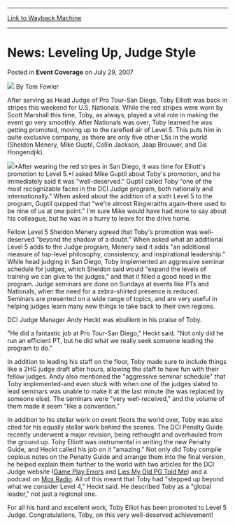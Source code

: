 
---
[Link to Wayback Machine](https://web.archive.org/web/20171029033210/https://magic.wizards.com/en/articles/archive/event-coverage/news-leveling-judge-style-2007-07-29)

[_metadata_:author]:- "Tom Fowler"
[_metadata_:description]:- "After serving as Head Judge of Pro Tour-San Diego, Toby Elliott was back in stripes this weekend for U.S. Nationals. While the red stripes were worn by Scott Marshall this time, Toby, as always, played a vital role in making the event go very smoothly. After Nationals was over, Toby learned he was getting promoted, moving up to the rarefied air of Level 5. This puts him in quite exclusive company, as there are only five other L5s in the world (Sheldon Menery, Mike Guptil, Collin Jackson, Jaap Brouwer, and Gis Hoogendjik)."
[_metadata_:generator]:- "Drupal 7 (http://drupal.org)"
[_metadata_:node]:- "586621"
[_metadata_:publish_date]:- "2007-07-29"
[_metadata_:source]:- "div-main-content"
[_metadata_:title]:- "News: Leveling Up, Judge Style"
[_metadata_:wayback_capture_timestamp]:- "2017-10-29 03:32:10"
[_metadata_:wayback_raw_url]:- "https://web.archive.org/web/20171029033210id_/https://magic.wizards.com/en/articles/archive/event-coverage/news-leveling-judge-style-2007-07-29"
[_metadata_:wayback_url]:- "https://magic.wizards.com/en/articles/archive/event-coverage/news-leveling-judge-style-2007-07-29"
---


News: Leveling Up, Judge Style
==============================



 Posted in **Event Coverage**
 on July 29, 2007 






![](https://media.magic.wizards.com/styles/auth_small/public/generic-avatar-150_205.png)
By Tom Fowler











After serving as Head Judge of Pro Tour-San Diego, Toby Elliott was back in stripes this weekend for U.S. Nationals. While the red stripes were worn by Scott Marshall this time, Toby, as always, played a vital role in making the event go very smoothly. After Nationals was over, Toby learned he was getting promoted, moving up to the rarefied air of Level 5. This puts him in quite exclusive company, as there are only five other L5s in the world (Sheldon Menery, Mike Guptil, Collin Jackson, Jaap Brouwer, and Gis Hoogendjik). 

![](https://media.magic.wizards.com/image_legacy_migration/sideboard/images/usnat07/judge_elliott.jpg)*After wearing the red stripes in San Diego, it was time for Elliott's promotion to Level 5.*I asked Mike Guptil about Toby's promotion, and he immediately said it was "well-deserved." Guptil called Toby "one of the most recognizable faces in the DCI Judge program, both nationally and internationally." When asked about the addition of a sixth Level 5 to the program, Guptil quipped that "we're almost Ringwraiths again-there used to be nine of us at one point." I'm sure Mike would have had more to say about his colleague, but he was in a hurry to leave for the drive home.

Fellow Level 5 Sheldon Menery agreed that Toby's promotion was well-deserved "beyond the shadow of a doubt." When asked what an additional Level 5 adds to the Judge program, Menery said it adds "an additional measure of top-level philosophy, consistency, and inspirational leadership." While head judging in San Diego, Toby implemented an aggressive seminar schedule for judges, which Sheldon said would "expand the levels of training we can give to the judges," and that it filled a good need in the program. Judge seminars are done on Sundays at events like PTs and Nationals, when the need for a zebra-shirted presence is reduced. Seminars are presented on a wide range of topics, and are very useful in helping judges learn many new things to take back to their own regions.

DCI Judge Manager Andy Heckt was ebullient in his praise of Toby. 

"He did a fantastic job at Pro Tour-San Diego," Heckt said. "Not only did he run an efficient PT, but he did what we really seek someone leading the program to do." 

In addition to leading his staff on the floor, Toby made sure to include things like a 2HG judge draft after hours, allowing the staff to have fun with their fellow judges. Andy also mentioned the "aggressive seminar schedule" that Toby implemented-and even stuck with when one of the judges slated to lead seminars was unable to make it at the last minute (he was replaced by someone else). The seminars were "very well-received," and the volume of them made it seem "like a convention."

In addition to his stellar work on event floors the world over, Toby was also cited for his equally stellar work behind the scenes. The DCI Penalty Guide recently underwent a major revision, being rethought and overhauled from the ground up. Toby Elliott was instrumental in writing the new Penalty Guide, and Heckt called his job on it "amazing." Not only did Toby compile copious notes on the Penalty Guide and arrange them into the final version, he helped explain them further to the world with two articles for the DCI Judge website ([Game Play Errors](http://archive.wizards.com/Magic/Magazine/Article.aspx?x=judge/article/20070316a) and [Lies My Old PG Told Me](http://archive.wizards.com/Magic/Magazine/Article.aspx?x=judge/article/20070523a)) and a podcast on [Mox Radio](http://www.moxradio.co.uk). All of this meant that Toby had "stepped up beyond what we consider Level 4," Heckt said. He described Toby as a "global leader," not just a regional one.

For all his hard and excellent work, Toby Elliot has been promoted to Level 5 Judge. Congratulations, Toby, on this very well-deserved achievement!







